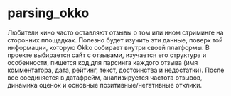 # parsing_okko
Любители кино часто оставляют отзывы о том или ином стриминге на сторонних площадках. Полезно будет изучить эти данные, поверх той информации, которую Okko собирает внутри своей платформы.
В проекте выбирается сайт с отзывами, изучается его структура и особенности, пишется код для парсинга каждого отзыва (имя комментатора, дата, рейтинг, текст, достоинства и недостатки). После все соединяется в датафрейм, анализируется частота отзывов, динамика оценок и основные позитивные/негативные отклики.
